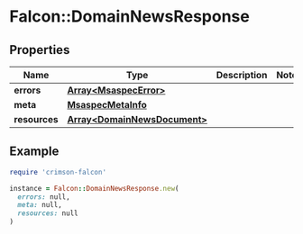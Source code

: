 # Falcon::DomainNewsResponse

## Properties

| Name | Type | Description | Notes |
| ---- | ---- | ----------- | ----- |
| **errors** | [**Array&lt;MsaspecError&gt;**](MsaspecError.md) |  |  |
| **meta** | [**MsaspecMetaInfo**](MsaspecMetaInfo.md) |  |  |
| **resources** | [**Array&lt;DomainNewsDocument&gt;**](DomainNewsDocument.md) |  |  |

## Example

```ruby
require 'crimson-falcon'

instance = Falcon::DomainNewsResponse.new(
  errors: null,
  meta: null,
  resources: null
)
```


